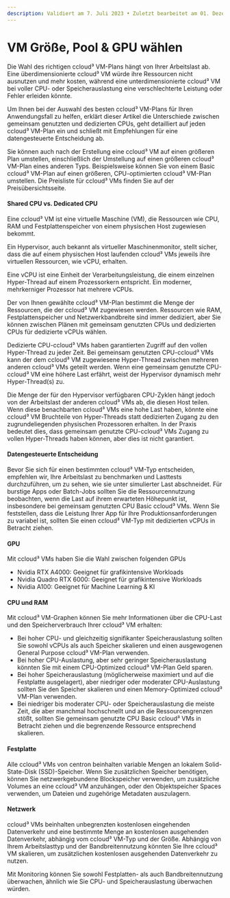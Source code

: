 ```yaml
---
description: Validiert am 7. Juli 2023 • Zuletzt bearbeitet am 01. Dezember 2023
---
```


# VM Größe, Pool & GPU wählen

Die Wahl des richtigen ccloud³ VM-Plans hängt von Ihrer Arbeitslast ab. Eine überdimensionierte ccloud³ VM würde ihre Ressourcen nicht ausnutzen und mehr kosten, während eine unterdimensionierte ccloud³ VM bei voller CPU- oder Speicherauslastung eine verschlechterte Leistung oder Fehler erleiden könnte.

Um Ihnen bei der Auswahl des besten ccloud³ VM-Plans für Ihren Anwendungsfall zu helfen, erklärt dieser Artikel die Unterschiede zwischen gemeinsam genutzten und dedizierten CPUs, geht detailliert auf jeden ccloud³ VM-Plan ein und schließt mit Empfehlungen für eine datengesteuerte Entscheidung ab.

Sie können auch nach der Erstellung eine ccloud³ VM auf einen größeren Plan umstellen, einschließlich der Umstellung auf einen größeren ccloud³ VM-Plan eines anderen Typs. Beispielsweise können Sie von einem Basic ccloud³ VM-Plan auf einen größeren, CPU-optimierten ccloud³ VM-Plan umstellen. Die Preisliste für ccloud³ VMs finden Sie auf der Preisübersichtsseite.

#### Shared CPU vs. Dedicated CPU

Eine ccloud³ VM ist eine virtuelle Maschine (VM), die Ressourcen wie CPU, RAM und Festplattenspeicher von einem physischen Host zugewiesen bekommt.

Ein Hypervisor, auch bekannt als virtueller Maschinenmonitor, stellt sicher, dass die auf einem physischen Host laufenden ccloud³ VMs jeweils ihre virtuellen Ressourcen, wie vCPU, erhalten.

Eine vCPU ist eine Einheit der Verarbeitungsleistung, die einem einzelnen Hyper-Thread auf einem Prozessorkern entspricht. Ein moderner, mehrkerniger Prozessor hat mehrere vCPUs.

Der von Ihnen gewählte ccloud³ VM-Plan bestimmt die Menge der Ressourcen, die der ccloud³ VM zugewiesen werden. Ressourcen wie RAM, Festplattenspeicher und Netzwerkbandbreite sind immer dediziert, aber Sie können zwischen Plänen mit gemeinsam genutzten CPUs und dedizierten CPUs für dedizierte vCPUs wählen.

Dedizierte CPU-ccloud³ VMs haben garantierten Zugriff auf den vollen Hyper-Thread zu jeder Zeit. Bei gemeinsam genutzten CPU-ccloud³ VMs kann der dem ccloud³ VM zugewiesene Hyper-Thread zwischen mehreren anderen ccloud³ VMs geteilt werden. Wenn eine gemeinsam genutzte CPU-ccloud³ VM eine höhere Last erfährt, weist der Hypervisor dynamisch mehr Hyper-Thread(s) zu.

Die Menge der für den Hypervisor verfügbaren CPU-Zyklen hängt jedoch von der Arbeitslast der anderen ccloud³ VMs ab, die diesen Host teilen. Wenn diese benachbarten ccloud³ VMs eine hohe Last haben, könnte eine ccloud³ VM Bruchteile von Hyper-Threads statt dedizierten Zugang zu den zugrundeliegenden physischen Prozessoren erhalten. In der Praxis bedeutet dies, dass gemeinsam genutzte CPU-ccloud³ VMs Zugang zu vollen Hyper-Threads haben können, aber dies ist nicht garantiert.

#### Datengesteuerte Entscheidung

Bevor Sie sich für einen bestimmten ccloud³ VM-Typ entscheiden, empfehlen wir, Ihre Arbeitslast zu benchmarken und Lasttests durchzuführen, um zu sehen, wie sie unter simulierter Last abschneidet. Für burstige Apps oder Batch-Jobs sollten Sie die Ressourcennutzung beobachten, wenn die Last auf ihrem erwarteten Höhepunkt ist, insbesondere bei gemeinsam genutzten CPU Basic ccloud³ VMs. Wenn Sie feststellen, dass die Leistung Ihrer App für Ihre Produktionsanforderungen zu variabel ist, sollten Sie einen ccloud³ VM-Typ mit dedizierten vCPUs in Betracht ziehen.

#### GPU

Mit ccloud³ VMs haben Sie die Wahl zwischen folgenden GPUs

* Nvidia RTX A4000: Geeignet für grafikintensive Workloads
* Nvidia Quadro RTX 6000: Geeignet für grafikintensive Workloads
* Nvidia A100: Geeignet für Machine Learning & KI

#### CPU und RAM

Mit ccloud³ VM-Graphen können Sie mehr Informationen über die CPU-Last und den Speicherverbrauch Ihrer ccloud³ VM erhalten:

* Bei hoher CPU- und gleichzeitig signifikanter Speicherauslastung sollten Sie sowohl vCPUs als auch Speicher skalieren und einen ausgewogenen General Purpose ccloud³ VM-Plan verwenden.
* Bei hoher CPU-Auslastung, aber sehr geringer Speicherauslastung könnten Sie mit einem CPU-Optimized ccloud³ VM-Plan Geld sparen.
* Bei hoher Speicherauslastung (möglicherweise maximiert und auf die Festplatte ausgelagert), aber niedriger oder moderater CPU-Auslastung sollten Sie den Speicher skalieren und einen Memory-Optimized ccloud³ VM-Plan verwenden.
* Bei niedriger bis moderater CPU- oder Speicherauslastung die meiste Zeit, die aber manchmal hochschnellt und an die Ressourcengrenzen stößt, sollten Sie gemeinsam genutzte CPU Basic ccloud³ VMs in Betracht ziehen und die begrenzende Ressource entsprechend skalieren.

#### Festplatte

Alle ccloud³ VMs von centron beinhalten variable Mengen an lokalem Solid-State-Disk (SSD)-Speicher. Wenn Sie zusätzlichen Speicher benötigen, können Sie netzwerkgebundene Blockspeicher verwenden, um zusätzliche Volumes an eine ccloud³ VM anzuhängen, oder den Objektspeicher Spaces verwenden, um Dateien und zugehörige Metadaten auszulagern.

#### Netzwerk

ccloud³ VMs beinhalten unbegrenzten kostenlosen eingehenden Datenverkehr und eine bestimmte Menge an kostenlosen ausgehenden Datenverkehr, abhängig vom ccloud³ VM-Typ und der Größe. Abhängig von Ihrem Arbeitslasttyp und der Bandbreitennutzung könnten Sie Ihre ccloud³ VM skalieren, um zusätzlichen kostenlosen ausgehenden Datenverkehr zu nutzen.

Mit Monitoring können Sie sowohl Festplatten- als auch Bandbreitennutzung überwachen, ähnlich wie Sie CPU- und Speicherauslastung überwachen würden.

